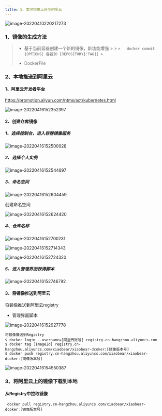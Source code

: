 ```yaml
---
title: 5、本地镜像上传至阿里云
---
```

![image-20220410220217273](../../images/image-20220410220217273.png)

### 1、镜像的生成方法

> - 基于当前容器创建一个新的镜像，新功能增强
    >
    >   ```
    >   docker commit [OPTIONS] 容器ID [REPOSITORY[:TAG]]
    >   ```
>
> - DockerFile



### 2、本地推送到阿里云

#### 1、阿里云开发者平台

https://promotion.aliyun.com/ntms/act/kubernetes.html

![image-20220416152352397](../../images/image-20220416152352397.png)



#### 2、创建仓库镜像

##### 1、选择控制台，进入容器镜像服务

![image-20220416152500028](../../images/image-20220416152500028.png)



##### 2、选择个人实例

![image-20220416152544697](../../images/image-20220416152544697.png)



##### 3、命名空间

![image-20220416152604459](../../images/image-20220416152604459.png)



创建命名空间

![image-20220416152624420](../../images/image-20220416152624420.png)



##### 4、仓库名称

![image-20220416152700231](../../images/image-20220416152700231.png)

![image-20220416152714343](../../images/image-20220416152714343.png)

![image-20220416152724320](../../images/image-20220416152724320.png)



##### 5、进入管理界面获得脚本

![image-20220416152746792](../../images/image-20220416152746792.png)



#### 3、将镜像推送到阿里云

将镜像推送到阿里云registry

- 管理界面脚本

![image-20220416152927778](../../images/image-20220416152927778.png)



```
将镜像推送到Registry
$ docker login --username=[阿里云账号] registry.cn-hangzhou.aliyuncs.com
$ docker tag [ImageId] registry.cn-hangzhou.aliyuncs.com/xiaobear/xiaobear-dcoker:[镜像版本号]
$ docker push registry.cn-hangzhou.aliyuncs.com/xiaobear/xiaobear-dcoker:[镜像版本号]
```

![image-20220416154550387](../../images/image-20220416154550387.png)



### 3、将阿里云上的镜像下载到本地

#### 从Registry中拉取镜像

```
 docker pull registry.cn-hangzhou.aliyuncs.com/xiaobear/xiaobear-dcoker:[镜像版本号]
```
